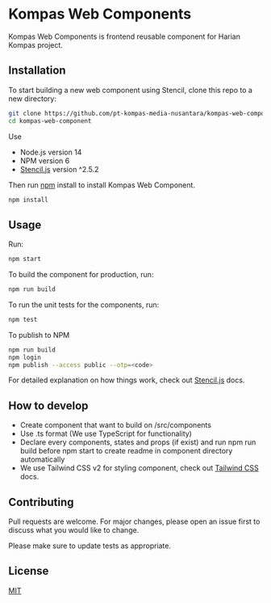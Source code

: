 # Kompas Web Components

Kompas Web Components is frontend reusable component for Harian Kompas project.

## Installation
To start building a new web component using Stencil, clone this repo to a new directory:

```bash
git clone https://github.com/pt-kompas-media-nusantara/kompas-web-components.git
cd kompas-web-component
```
Use 
* Node.js version 14
* NPM version 6 
* [Stencil.js](https://stenciljs.com/docs/introduction) version ^2.5.2

Then run [npm](hhttps://github.com/ionic-team/stencil-component-starter) install to install Kompas Web Component.

```bash
npm install
```

## Usage

Run:

```bash
npm start
```

To build the component for production, run:

```bash
npm run build
```

To run the unit tests for the components, run:

```bash
npm test
```

To publish to NPM
```bash
npm run build
npm login
npm publish --access public --otp=<code>
```
For detailed explanation on how things work, check out [Stencil.js](https://stenciljs.com/docs/introduction) docs.

## How to develop

* Create component that want to build on /src/components
* Use .ts format (We use TypeScript for functionality)
* Declare every components, states and props (if exist) and run npm run build before npm start to create readme in component directory automatically
* We use Tailwind CSS v2 for styling component, check out [Tailwind CSS](https://v2.tailwindcss.com/docs) docs.

## Contributing

Pull requests are welcome. For major changes, please open an issue first
to discuss what you would like to change.

Please make sure to update tests as appropriate.

## License

[MIT](https://choosealicense.com/licenses/mit/)